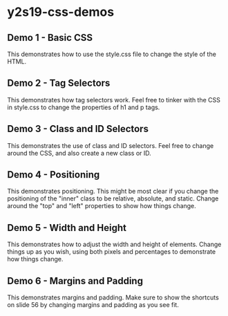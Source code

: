 # y2s19-css-demos

## Demo 1 - Basic CSS
This demonstrates how to use the style.css file to change the style of the HTML.

## Demo 2 - Tag Selectors
This demonstrates how tag selectors work. Feel free to tinker with the CSS in style.css to change the properties of h1 and p tags.

## Demo 3 - Class and ID Selectors
This demonstrates the use of class and ID selectors. Feel free to change around the CSS, and also create a new class or ID.

## Demo 4 - Positioning
This demonstrates positioning. This might be most clear if you change the positioning of the "inner" class to be relative, absolute, and static. Change around the "top" and "left" properties to show how things change.

## Demo 5 - Width and Height
This demonstrates how to adjust the width and height of elements. Change things up as you wish, using both pixels and percentages to demonstrate how things change.

## Demo 6 - Margins and Padding
This demonstrates margins and padding. Make sure to show the shortcuts on slide 56 by changing margins and padding as you see fit.
